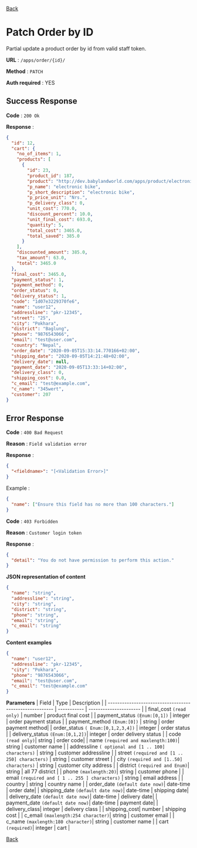 [Back](../README.md)

# Patch Order by ID

Partial update a product order by id from valid staff token.

**URL** : `/apps/order/{id}/`

**Method** : `PATCH`

**Auth required** : YES

## Success Response

**Code** : `200 Ok`

**Response** :

```json
{
  "id": 12,
  "cart": {
    "no_of_items": 1,
    "products": [
      {
        "id": 23,
        "product_id": 187,
        "product": "http://dev.babylandworld.com/apps/product/electronic-bike/",
        "p_name": "electronic bike",
        "p_short_description": "electronic bike",
        "p_price_unit": "Nrs.",
        "p_delivery_class": 0,
        "unit_cost": 770.0,
        "discount_percent": 10.0,
        "unit_final_cost": 693.0,
        "quantity": 5,
        "total_cost": 3465.0,
        "total_saved": 385.0
      }
    ],
    "discounted_amount": 385.0,
    "tax_amount": 63.0,
    "total": 3465.0
  },
  "final_cost": 3465.0,
  "payment_status": 1,
  "payment_method": 0,
  "order_status": 0,
  "delivery_status": 1,
  "code": "1d07e3229370fe6",
  "name": "user12",
  "addressline": "pkr-12345",
  "street": "25",
  "city": "Pokhara",
  "district": "Baglung",
  "phone": "9876543066",
  "email": "test@user.com",
  "country": "Nepal",
  "order_date": "2020-09-05T15:33:14.770166+02:00",
  "shipping_date": "2020-09-05T14:21:48+02:00",
  "delivery_date": null,
  "payment_date": "2020-09-05T13:33:14+02:00",
  "delivery_class": 0,
  "shipping_cost": 0.0,
  "c_email": "test@example.com",
  "c_name": "345wert",
  "customer": 207
}
```

## Error Response

**Code** : `400 Bad Request`

**Reason** : `Field validation error`

**Response** :

```json
{
  "<fieldname>": "[<Validation Error>]"
}
```

Example :

```json
{
  "name": ["Ensure this field has no more than 100 characters."]
}
```

**Code** : `403 Forbidden`

**Reason** : `Customer login token`

**Response** :

```json
{
  "detail": "You do not have permission to perform this action."
}
```

**JSON representation of content**

```json
{
  "name": "string",
  "addressline": "string",
  "city": "string",
  "district": "string",
  "phone": "string",
  "email": "string",
  "c_email": "string"
}
```

**Content examples**

```json
{
  "name": "user12",
  "addressline": "pkr-12345",
  "city": "Pokhara",
  "phone": "9876543066",
  "email": "test@user.com",
  "c_email": "test@example.com"
}
```

**Parameters**
| Field | Type | Description |
| ------------------------------------------------------- | ----------- | ---------------------- |
| final_cost `(read only)` | number | product final cost |
| payment_status `(Enum:[0,1])` | integer | order payment status |
| payment_method `(Enum:[0])` | string | order payment method|
| order_status `( Enum:[0,1,2,3,4])` | integer | order status |
| delivery_status `(Enum:[0,1,2])`| integer | order delivery status |
| code `(read only)`| string | order code|
| name `(required and maxlength:100)`| string | customer name |
| addressline `( optional and [1 .. 100] characters)` | string | customer addressline |
| street `(required and [1 .. 250] characters)` | string | customer street |
| city `(required and [1..50] characters)` | string | customer city address |
| district `(required and Enum)`| string | all 77 district |
| phone `(maxlength:20)`| string | customer phone |
| email `(required and [ 1 .. 255 ] characters)` | string | email address |
| country | string | country name |
| order_date `(default date now)`| date-time | order date|
| shipping_date `(default date now)`| date-time | shipping date|
| delivery_date `(default date now)`| date-time | delivery date|
| payment_date `(default date now)`| date-time | payment date|
| delivery_class| integer | delivery class |
| shipping_cost| number | shipping cost |
| c_email `(maxlength:254 character)`| string | customer email |
| c_name `(maxlength:180 character)`| string | customer name |
| cart `(required)`| integer | cart |

[Back](../README.md)
